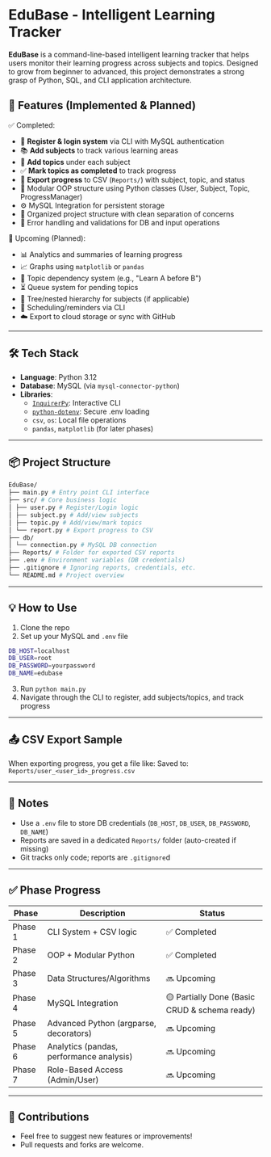 # EduBase - Intelligent Learning Tracker

**EduBase** is a command-line-based intelligent learning tracker that helps users monitor their learning progress across subjects and topics. Designed to grow from beginner to advanced, this project demonstrates a strong grasp of Python, SQL, and CLI application architecture.

## 🚀 Features (Implemented & Planned)
✅ Completed:

- 🔐 **Register & login system** via CLI with MySQL authentication  
- 📚 **Add subjects** to track various learning areas  
- 📝 **Add topics** under each subject  
- ✅ **Mark topics as completed** to track progress  
- 📁 **Export progress** to CSV (`Reports/`) with subject, topic, and status  
- 🔧 Modular OOP structure using Python classes (User, Subject, Topic, ProgressManager)
- ⚙️ MySQL Integration for persistent storage
- 📂 Organized project structure with clean separation of concerns
- 🛑 Error handling and validations for DB and input operations

🧠 Upcoming (Planned):

- 📊 Analytics and summaries of learning progress  
- 📈 Graphs using `matplotlib` or `pandas`  
- 🔄 Topic dependency system (e.g., "Learn A before B") 
- ⏳ Queue system for pending topics
- 🌳 Tree/nested hierarchy for subjects (if applicable)
- 📅 Scheduling/reminders via CLI
- ☁️ Export to cloud storage or sync with GitHub  

---

## 🛠️ Tech Stack
- **Language**: Python 3.12
- **Database**: MySQL (via `mysql-connector-python`)
- **Libraries**:
  - [`InquirerPy`](https://github.com/kazhala/InquirerPy): Interactive CLI  
  - [`python-dotenv`](https://pypi.org/project/python-dotenv/): Secure .env loading  
  - `csv`, `os`: Local file operations  
  - `pandas`, `matplotlib` (for later phases)

---
## 📦 Project Structure
```bash
EduBase/
├── main.py # Entry point CLI interface
├── src/ # Core business logic
│ ├── user.py # Register/Login logic
│ ├── subject.py # Add/view subjects
│ ├── topic.py # Add/view/mark topics
│ └── report.py # Export progress to CSV
├── db/
│ └── connection.py # MySQL DB connection
├── Reports/ # Folder for exported CSV reports
├── .env # Environment variables (DB credentials)
├── .gitignore # Ignoring reports, credentials, etc.
└── README.md # Project overview
```
---

## 💡 How to Use

1. Clone the repo  
2. Set up your MySQL and `.env` file  
```bash
DB_HOST=localhost
DB_USER=root
DB_PASSWORD=yourpassword
DB_NAME=edubase
```
3. Run `python main.py`  
4. Navigate through the CLI to register, add subjects/topics, and track progress  

---

## 📤 CSV Export Sample

When exporting progress, you get a file like:
Saved to: `Reports/user_<user_id>_progress.csv`

---
## 📌 Notes

- Use a `.env` file to store DB credentials (`DB_HOST`, `DB_USER`, `DB_PASSWORD`, `DB_NAME`)
- Reports are saved in a dedicated `Reports/` folder (auto-created if missing)
- Git tracks only code; reports are `.gitignore`d

---

## ✅ Phase Progress

| Phase     | Description                               | Status                                        |
|-----------|-------------------------------------------|-----------------------------------------------|
| Phase 1   | CLI System + CSV logic                    | ✅ Completed                                  |
| Phase 2   | OOP + Modular Python                      | ✅ Completed                                  |
| Phase 3   | Data Structures/Algorithms                | 🔜 Upcoming                                   |
| Phase 4   | MySQL Integration                         | 🟡 Partially Done (Basic CRUD & schema ready) |
| Phase 5   | Advanced Python (argparse, decorators)    | 🔜 Upcoming                                   |
| Phase 6   | Analytics (pandas, performance analysis)  | 🔜 Upcoming                                   |
| Phase 7   | Role-Based Access (Admin/User)            | 🔜 Upcoming                                   |


---

## 🤝 Contributions
- Feel free to suggest new features or improvements!
- Pull requests and forks are welcome.